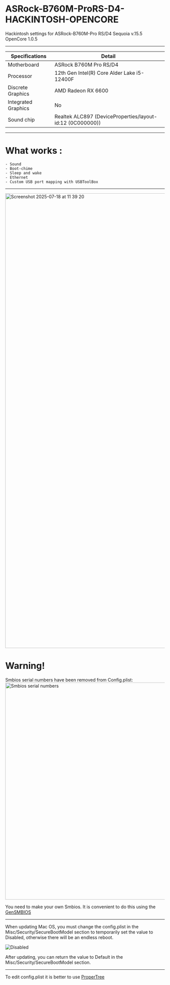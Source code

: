 # ASRock-B760M-ProRS-D4-HACKINTOSH-OPENCORE
Hackintosh settings for ASRock-B760M-Pro RS/D4 Sequoia v.15.5 OpenCore 1.0.5
_________________________________
| Specifications | Detail                                                  |
| ------------------- | ------------------------------------------- |
| Motherboard | ASRock B760M Pro RS/D4 |
| Processor | 12th Gen Intel(R) Core Alder Lake i5-12400F |
| Discrete Graphics | AMD Radeon RX 6600 |
| Integrated Graphics | No |
| Sound chip | Realtek ALC897 (DeviceProperties/layout-id:12 (0C000000)) |
_________________________________

# What works : 
```
- Sound
- Boot-chime
- Sleep and wake
- Ethernet
- Custom USB port mapping with USBToolBox
```
_________________________________
<img width="1399" height="1439" alt="Screenshot 2025-07-18 at 11 39 20" src="https://github.com/user-attachments/assets/a398945d-b470-4340-b01e-a508fd185f1f" />

# Warning!
Smbios serial numbers have been removed from Config.plist:
<img width="1092" height="687" alt="Smbios serial numbers" src="https://github.com/user-attachments/assets/8db51eef-e8fa-41e5-8b23-7b4219d51e6a" />

You need to make your own Smbios. It is convenient to do this using the [GenSMBIOS](https://github.com/corpnewt/GenSMBIOS)
_________________________________
When updating Mac OS, you must change the config.plist in the Misc/Security/SecureBootModel section to temporarily set the value to Disabled, otherwise there will be an endless reboot.

![Disabled](https://github.com/user-attachments/assets/8c9835c9-a4f5-444b-9333-03335fbacb4f)

After updating, you can return the value to Default in the Misc/Security/SecureBootModel section.
_________________________________
To edit config.plist it is better to use [ProperTree](https://github.com/corpnewt/ProperTree)

